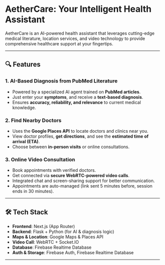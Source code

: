 # AetherCare: Your Intelligent Health Assistant

AetherCare is an AI-powered health assistant that leverages cutting-edge medical literature, location services, and video technology to provide comprehensive healthcare support at your fingertips.

---

## 🔍 Features

### 1. **AI-Based Diagnosis from PubMed Literature**
- Powered by a specialized AI agent trained on **PubMed articles**.
- Just enter your **symptoms**, and receive a **text-based diagnosis**.
- Ensures **accuracy, reliability, and relevance** to current medical knowledge.

### 2. **Find Nearby Doctors**
- Uses the **Google Places API** to locate doctors and clinics near you.
- View doctor profiles, **get directions**, and see the **estimated time of arrival (ETA)**.
- Choose between **in-person visits** or online consultations.

### 3. **Online Video Consultation**
- Book appointments with verified doctors.
- Get connected via **secure WebRTC-powered video calls**.
- Integrated chat and screen-sharing support for better communication.
- Appointments are auto-managed (link sent 5 minutes before, session ends in 30 minutes).

---

## 🛠️ Tech Stack

- **Frontend**: Next.js (App Router)  
- **Backend**: Flask + Python (for AI & diagnosis logic)   
- **Maps & Location**: Google Maps & Places API  
- **Video Call**: WebRTC + Socket.IO  
- **Database**: Firebase Realtime Database  
- **Auth & Storage**: Firebase Auth, Firebase Realtime Database 

---
